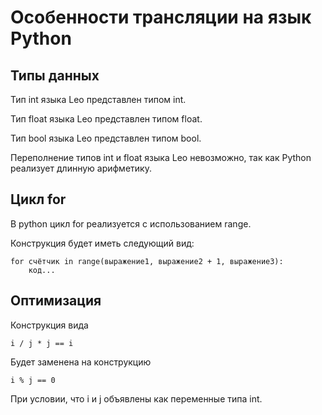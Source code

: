 # Особенности трансляции на язык Python

## Типы данных

Тип int языка Leo представлен типом int.

Тип float языка Leo представлен типом float.

Тип bool языка Leo представлен типом bool.

Переполнение типов int и float языка Leo невозможно, так как Python реализует длинную арифметику.

## Цикл for

В python цикл for реализуется с использованием range.

Конструкция будет иметь следующий вид:

```
for счётчик in range(выражение1, выражение2 + 1, выражение3):
    код...
```

## Оптимизация

Конструкция вида

```
i / j * j == i
```

Будет заменена на конструкцию

```
i % j == 0
```

При условии, что i и j объявлены как переменные типа int.
